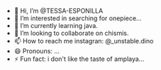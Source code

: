 - 👋 Hi, I’m @TESSA-ESPONILLA
- 👀 I’m interested in searching for onepiece...
- 🌱 I’m currently learning java.
- 💞️ I’m looking to collaborate on chismis.
- 📫 How to reach me instagran: @_unstable.dino
- 😄 Pronouns: ...
- ⚡ Fun fact: i don't like the taste of amplaya...

<!---
TESSA-ESPONILLA/TESSA-ESPONILLA is a ✨ special ✨ repository because its `README.md` (this file) appears on your GitHub profile.
You can click the Preview link to take a look at your changes.
--->
